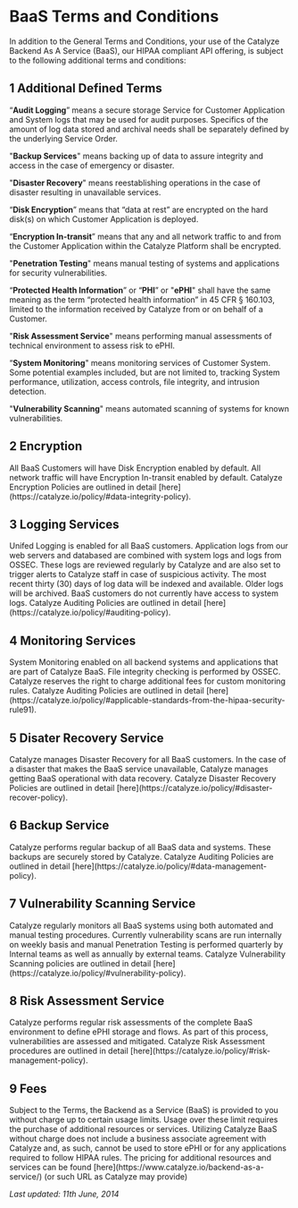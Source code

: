 <h1 id="baasterms">BaaS Terms and Conditions</h1>

In addition to the General Terms and Conditions, your use of the Catalyze Backend As A Service (BaaS), our HIPAA compliant API offering, is subject to the following additional terms and conditions:<h2 id="baas-defined-terms">1	Additional Defined Terms </h2>“**Audit Logging**” means a secure storage Service for Customer Application and System logs that may be used for audit purposes. Specifics of the amount of log data stored and archival needs shall be separately defined by the underlying Service Order.

"**Backup Services**" means backing up of data to assure integrity and access in the case of emergency or disaster.

"**Disaster Recovery**" means reestablishing operations in the case of disaster resulting in unavailable services.“**Disk Encryption**” means that “data at rest” are encrypted on the hard disk(s) on which Customer Application is deployed.“**Encryption In-transit**” means that any and all network traffic to and from the Customer Application within the Catalyze Platform shall be encrypted.

"**Penetration Testing**" means manual testing of systems and applications for security vulnerabilities.

“**Protected Health Information**” or “**PHI**” or "**ePHI**" shall have the same meaning as the term “protected health information” in 45 CFR § 160.103, limited to the information received by Catalyze from or on behalf of a Customer.

"**Risk Assessment Service**" means performing manual assessments of technical environment to assess risk to ePHI.

“**System Monitoring**" means monitoring services of Customer System. Some potential examples included, but are not limited to, tracking System performance, utilization, access controls, file integrity, and intrusion detection.

"**Vulnerability Scanning**" means automated scanning of systems for known vulnerabilities.
<h2 id="baas-encryption">2	Encryption </h2>All BaaS Customers will have Disk Encryption enabled by default. All network traffic will have Encryption In-transit enabled by default. Catalyze Encryption Policies are outlined in detail [here](https://catalyze.io/policy/#data-integrity-policy).

<h2 id="baas-logging">3	Logging Services </h2>Unifed Logging is enabled for all BaaS customers. Application logs from our web servers and databased are combined with system logs and logs from OSSEC. These logs are reviewed regularly by Catalyze and are also set to trigger alerts to Catalyze staff in case of suspicious activity. The most recent thirty (30) days of log data will be indexed and available. Older logs will be archived. BaaS customers do not currently have access to system logs. Catalyze Auditing Policies are outlined in detail [here](https://catalyze.io/policy/#auditing-policy).<h2 id="baas-monitoring">4	Monitoring Services </h2>System Monitoring enabled on all backend systems and applications that are part of Catalyze BaaS. File integrity checking is performed by OSSEC. Catalyze reserves the right to charge additional fees for custom monitoring rules. Catalyze Auditing Policies are outlined in detail [here](https://catalyze.io/policy/#applicable-standards-from-the-hipaa-security-rule91).
 
<h2 id="baas-disaster-recovery">5	Disater Recovery Service </h2>Catalyze manages Disaster Recovery for all BaaS customers. In the case of a disaster that makes the BaaS service unavailable, Catalyze manages getting BaaS operational with data recovery. Catalyze Disaster Recovery Policies are outlined in detail [here](https://catalyze.io/policy/#disaster-recover-policy).
 
<h2 id="baas-backup">6	 Backup Service </h2>Catalyze performs regular backup of all BaaS data and systems. These backups are securely stored by Catalyze. Catalyze Auditing Policies are outlined in detail [here](https://catalyze.io/policy/#data-management-policy).
 
<h2 id="baas-vulnerability">7	Vulnerability Scanning Service </h2>Catalyze regularly monitors all BaaS systems using both automated and manual testing procedures. Currently vulnerability scans are run internally on weekly basis and manual Penetration Testing is performed quarterly by Internal teams as well as annually by external teams. Catalyze Vulnerability Scanning policies are outlined in detail [here](https://catalyze.io/policy/#vulnerability-policy).
 
<h2 id="baas-risk">8	Risk Assessment Service </h2>Catalyze performs regular risk assessments of the complete BaaS environment to define ePHI storage and flows. As part of this process, vulnerabilities are assessed and mitigated. Catalyze Risk Assessment procedures are outlined in detail [here](https://catalyze.io/policy/#risk-management-policy).<h2 id="baas-fees">9	Fees </h2>Subject to the Terms, the Backend as a Service (BaaS) is provided to you without charge up to certain usage limits. Usage over these limit requires the purchase of additional resources or services. Utilizing Catalyze BaaS without charge does not include a business associate agreement with Catalyze and, as such, cannot be used to store ePHI or for any applications required to follow HIPAA rules. The pricing for additional resources and services can be found [here](https://www.catalyze.io/backend-as-a-service/) (or such URL as Catalyze may provide)*Last updated: 11th June, 2014*